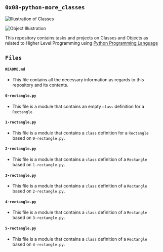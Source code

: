 ## `0x08-python-more_classes`

![Illustration of Classes](https://intellipaat.com/mediaFiles/2019/03/python10.png)

![Object Illustration](https://pythonlobby.com/wp-content/uploads/2020/08/object-oriented-programming-in-python.jpg)

This repository contains tasks and projects on Classes and Objects as related to Higher Level Programming using [Python Programming Language](https://en.wikipedia.org/wiki/Python_(programming_language))

## `Files`

#### `README.md`
  - This file contains all the necessary information as regards to this repository and its contents.

#### `0-rectangle.py`
  - This file is a module that contains an empty `class` definition for a `Rectangle`

#### `1-rectangle.py`
  - This file is a module that contains a `class` definition for a `Rectangle` based on `0-rectangle.py`.

#### `2-rectangle.py`
  - This file is a module that contains a `class` definition of a `Rectangle` based on `1-rectangle.py`.

#### `3-rectangle.py`
  - This file is a module that contains a `class` definition of a `Rectangle` based on `2-rectangle.py`.

#### `4-rectangle.py`
  - This file is a module that contains a `class` definition of a `Rectangle` based on `3-rectangle.py`.

#### `5-rectangle.py`
  - This file is a module that contains a `class` definition of a `Rectangle` based on `4-rectangle.py`.
